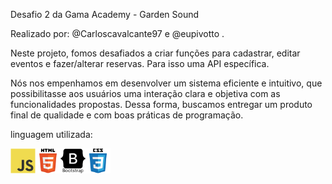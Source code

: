 Desafio 2 da Gama Academy - Garden Sound

Realizado por: @Carloscavalcante97 e @eupivotto .

Neste projeto, fomos desafiados a criar funções para cadastrar, editar eventos e fazer/alterar reservas. Para isso uma API específica.

Nós nos empenhamos em desenvolver um sistema eficiente e intuitivo, que possibilitasse aos usuários uma interação clara e objetiva com as funcionalidades propostas. Dessa forma, buscamos entregar um produto final de qualidade e com boas práticas de programação.

linguagem utilizada:

<img src="https://raw.githubusercontent.com/devicons/devicon/master/icons/javascript/javascript-original.svg" alt="javascript" width="40" height="40" style="max-width: 100%;"><img src="https://raw.githubusercontent.com/devicons/devicon/master/icons/html5/html5-original-wordmark.svg" alt="html5" width="40" height="40" style="max-width: 100%;"><img src="https://raw.githubusercontent.com/devicons/devicon/master/icons/bootstrap/bootstrap-plain-wordmark.svg" alt="bootstrap" width="40" height="40" style="max-width: 100%;"><img src="https://raw.githubusercontent.com/devicons/devicon/master/icons/css3/css3-original-wordmark.svg" alt="css3" width="40" height="40" style="max-width: 100%;">
